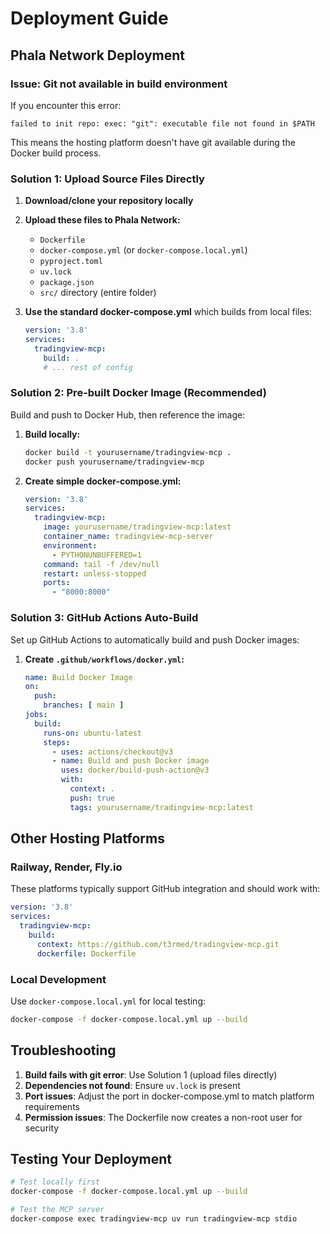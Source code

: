 # Deployment Guide

## Phala Network Deployment

### Issue: Git not available in build environment

If you encounter this error:
```
failed to init repo: exec: "git": executable file not found in $PATH
```

This means the hosting platform doesn't have git available during the Docker build process.

### Solution 1: Upload Source Files Directly

1. **Download/clone your repository locally**
2. **Upload these files to Phala Network:**
   - `Dockerfile`
   - `docker-compose.yml` (or `docker-compose.local.yml`)
   - `pyproject.toml`
   - `uv.lock`
   - `package.json`
   - `src/` directory (entire folder)

3. **Use the standard docker-compose.yml** which builds from local files:
   ```yaml
   version: '3.8'
   services:
     tradingview-mcp:
       build: .
       # ... rest of config
   ```

### Solution 2: Pre-built Docker Image (Recommended)

Build and push to Docker Hub, then reference the image:

1. **Build locally:**
   ```bash
   docker build -t yourusername/tradingview-mcp .
   docker push yourusername/tradingview-mcp
   ```

2. **Create simple docker-compose.yml:**
   ```yaml
   version: '3.8'
   services:
     tradingview-mcp:
       image: yourusername/tradingview-mcp:latest
       container_name: tradingview-mcp-server
       environment:
         - PYTHONUNBUFFERED=1
       command: tail -f /dev/null
       restart: unless-stopped
       ports:
         - "8000:8000"
   ```

### Solution 3: GitHub Actions Auto-Build

Set up GitHub Actions to automatically build and push Docker images:

1. **Create `.github/workflows/docker.yml`:**
   ```yaml
   name: Build Docker Image
   on:
     push:
       branches: [ main ]
   jobs:
     build:
       runs-on: ubuntu-latest
       steps:
         - uses: actions/checkout@v3
         - name: Build and push Docker image
           uses: docker/build-push-action@v3
           with:
             context: .
             push: true
             tags: yourusername/tradingview-mcp:latest
   ```

## Other Hosting Platforms

### Railway, Render, Fly.io

These platforms typically support GitHub integration and should work with:

```yaml
version: '3.8'
services:
  tradingview-mcp:
    build:
      context: https://github.com/t3rmed/tradingview-mcp.git
      dockerfile: Dockerfile
```

### Local Development

Use `docker-compose.local.yml` for local testing:

```bash
docker-compose -f docker-compose.local.yml up --build
```

## Troubleshooting

1. **Build fails with git error**: Use Solution 1 (upload files directly)
2. **Dependencies not found**: Ensure `uv.lock` is present
3. **Port issues**: Adjust the port in docker-compose.yml to match platform requirements
4. **Permission issues**: The Dockerfile now creates a non-root user for security

## Testing Your Deployment

```bash
# Test locally first
docker-compose -f docker-compose.local.yml up --build

# Test the MCP server
docker-compose exec tradingview-mcp uv run tradingview-mcp stdio
```
